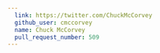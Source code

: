 ```yaml
---
  link: https://twitter.com/ChuckMcCorvey
  github_user: cmccorvey
  name: Chuck McCorvey
  pull_request_number: 509
---
```

